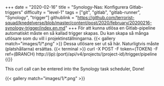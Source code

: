 +++
date = "2020-02-16"
title = "Synology-Nas: Konfigurera Gitlab-triggers"
difficulty = "level-1"
tags = ["git", "gitlab", "gitlab-runner", "Synology", "trigger"]
githublink = "https://github.com/terrorist-squad/knedelverse/blob/master/content/post/2020/february/20200216-synology-trigger/index.en.md"
+++
För att kunna utlösa en Gitlab-pipeline automatiskt måste en så kallad trigger skapas. Du kan skapa så många utlösare som du vill i projektinställningarna.
{{< gallery match="images/1/*.png" >}}
Dessa utlösare ser ut så här. Naturligtvis måste (platshållarna) ersättas.
{{< terminal >}}
curl -X POST -F token=(TOKEN) -F ref=(BRANCH) http://(ip):(port)/api/v4/projects/(project-id)/trigger/pipeline
{{</terminal >}}

This curl call can be entered into the Synology task scheduler, Done!

{{< gallery match="images/1/*.png" >}}